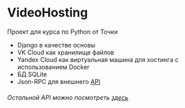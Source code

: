 # VideoHosting
 
Проект для курса по Python от Точки

+ Django в качестве основы 
+ VK Cloud как хранилище файлов 
+ Yandex Cloud как виртуальная машина для хостинга с использованием Docker
+ БД SQLite
+ Json-RPC для внешнего [API](./API.md)

###### Остальной API можно посмотреть [здесь](./Internal_API.md)


